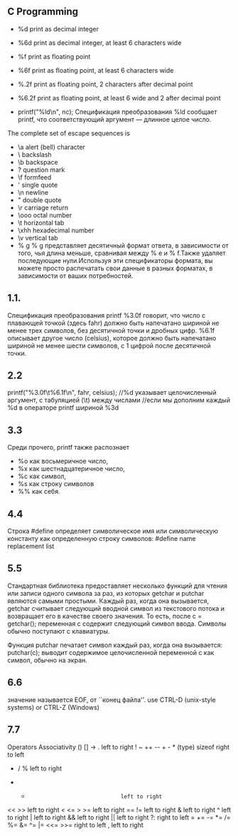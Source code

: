 ## C Programming

* %d print as decimal integer
* %6d print as decimal integer, at least 6 characters wide
* %f print as floating point
* %6f print as floating point, at least 6 characters wide
* %.2f print as floating point, 2 characters after decimal point
* %6.2f print as floating point, at least 6 wide and 2 after decimal point

* printf("%ld\n", nc); Спецификация преобразования %ld сообщает printf, что соответствующий аргумент — длинное целое число.

The complete set of escape sequences is
* \a alert (bell) character 
* \\ backslash
* \b backspace 
* \? question mark
* \f formfeed 
* \' single quote
* \n newline 
* \" double quote
* \r carriage return 
* \ooo octal number
* \t horizontal tab 
* \xhh hexadecimal number
* \v vertical tab
* % g % g представляет десятичный формат ответа, в зависимости от того, чья длина меньше, сравнивая между % e и % f.Также удаляет последующие нули.Используя эти спецификаторы формата, вы можете просто распечатать свои данные в разных форматах, в зависимости от ваших потребностей.

## 1.1.

Спецификация преобразования printf %3.0f говорит, 
что число с плавающей точкой (здесь fahr) должно быть напечатано шириной не менее трех символов, 
без десятичной точки и дробных цифр. %6.1f
описывает другое число (celsius), которое должно быть напечатано шириной не менее шести символов, 
с 1 цифрой после десятичной точки.

## 2.2

printf("%3.0f\t%6.1f\n", fahr, celsius);  //%d указывает целочисленный аргумент, с табуляцией (\t) между числами
        //если мы дополним каждый %d в операторе printf шириной %3d 

## 3.3

Среди прочего, printf также распознает 
* %o как восьмеричное число, 
* %x как шестнадцатеричное число, 
* %c как символ, 
* %s как строку символов
* %% как себя.


## 4.4
Строка #define определяет символическое имя или символическую константу как определенную строку символов:
        #define name replacement list

## 5.5

Стандартная библиотека предоставляет несколько функций для чтения или записи одного символа за раз,
из которых getchar и putchar являются самыми простыми. Каждый раз, когда она вызывается, getchar считывает следующий вводной символ из текстового потока и возвращает его в качестве своего значения. То есть, после
c = getchar(); переменная c содержит следующий символ ввода. Символы обычно поступают с клавиатуры.

Функция putchar печатает символ каждый раз, когда она вызывается: putchar(c); выводит содержимое целочисленной переменной c как символ, обычно на экран.

## 6.6

значение называется EOF, от ``конец файла''. use CTRL-D (unix-style systems) or CTRL-Z (Windows)

## 7.7

 Operators                           Associativity
() [] -> .                           left to right
! ~ ++ -- + - * (type) sizeof        right to left
* / %                                left to right
+ -                                  left to right
<< >>                                left to right
< <= > >=                            left to right
== !=                                left to right
&                                    left to right
^                                    left to right
|                                    left to right
&&                                   left to right
||                                   left to right
?:                                   right to left
= += -= *= /= %= &= ^= |= <<= >>=    right to left
,                                    left to right


